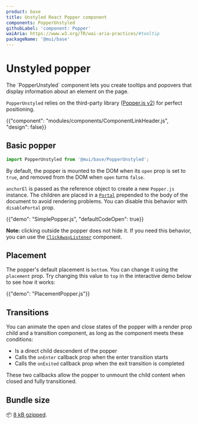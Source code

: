 ```yaml
---
product: base
title: Unstyled React Popper component
components: PopperUnstyled
githubLabel: 'component: Popper'
waiAria: https://www.w3.org/TR/wai-aria-practices/#tooltip
packageName: '@mui/base'
---
```


# Unstyled popper

<p class="description">The `PopperUnstyled` component lets you create tooltips and popovers that display information about an element on the page.</p>

`PopperUnstyled` relies on the third-party library ([Popper.js v2](https://popper.js.org/docs/v2/)) for perfect positioning.

{{"component": "modules/components/ComponentLinkHeader.js", "design": false}}

## Basic popper

```js
import PopperUnstyled from '@mui/base/PopperUnstyled';
```

By default, the popper is mounted to the DOM when its `open` prop is set to `true`, and removed from the DOM when `open` turns `false`.

`anchorEl` is passed as the reference object to create a new `Popper.js` instance.
The children are placed in a [`Portal`](/base/react-portal/) prepended to the body of the document to avoid rendering problems.
You can disable this behavior with `disablePortal` prop.

{{"demo": "SimplePopper.js", "defaultCodeOpen": true}}

**Note:** clicking outside the popper does not hide it. If you need this behavior, you can use the [`ClickAwayListener`](/base/react-click-away-listener/) component.

## Placement

The popper's default placement is `bottom`. You can change it using the `placement` prop. Try changing this value to `top` in the interactive demo below to see how it works:

{{"demo": "PlacementPopper.js"}}

## Transitions

You can animate the open and close states of the popper with a render prop child and a transition component, as long as the component meets these conditions:

- Is a direct child descendent of the popper
- Calls the `onEnter` callback prop when the enter transition starts
- Calls the `onExited` callback prop when the exit transition is completed

These two callbacks allow the popper to unmount the child content when closed and fully transitioned.

## Bundle size

📦 [8 kB gzipped](/size-snapshot).
